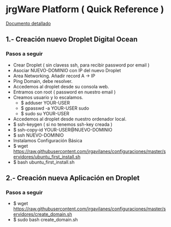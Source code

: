 # jrgWare Platform ( Quick Reference )

[Documento detallado](https://docs.google.com/document/d/1V-QEbGHa6ZhkpXp_-GwKbyHBLo551QryOeY2M-qVWM0/edit?usp=sharing)

## 1.- Creación nuevo Droplet Digital Ocean

### Pasos a seguir
- Crear Droplet ( sin clavess ssh, para recibir password por email )
- Asociar NUEVO-DOMINIO con IP del nuevo Droplet
 - Area Networking. Añadir record A -> IP
 - Ping Domain, debe resolver.
- Accedemos al droplet desde su consola web.
 - Entramos con root ( password en nuestro email )
 - Creamos usuario y lo escalamos.
   - $ adduser YOUR-USER
   - $ gpasswd -a YOUR-USER sudo
   - $ sudo su YOUR-USER
- Accedemos al droplet desde nuestro ordenador local.
 - $ ssh-keygen ( si no tenemos ssh-key creada )
 - $ ssh-copy-id YOUR-USER@NUEVO-DOMINIO
 - $ ssh NUEVO-DOMINIO
- Instalamos Configuración Básica
 - $ wget https://raw.githubusercontent.com/jrgavilanes/configuraciones/master/servidores/ubuntu_first_install.sh
 - $ bash ubuntu_first_install.sh


## 2.- Creación nueva Aplicación en Droplet

### Pasos a seguir
- $ wget https://raw.githubusercontent.com/jrgavilanes/configuraciones/master/servidores/create_domain.sh
- $ sudo bash create_domain.sh



